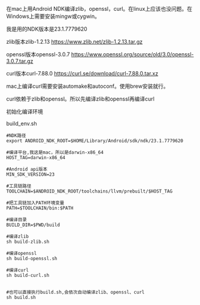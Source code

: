 
在mac上用Android NDK编译zlib，openssl，curl。在linux上应该也没问题。在Windows上需要安装mingw或cygwin。

我是用的NDK版本是23.1.7779620

zlib版本zlib-1.2.13 https://www.zlib.net/zlib-1.2.13.tar.gz

openssl版本openssl-3.0.7 https://www.openssl.org/source/old/3.0/openssl-3.0.7.tar.gz

curl版本curl-7.88.0 https://curl.se/download/curl-7.88.0.tar.xz

mac上编译curl需要安装automake和autoconf。使用brew安装就行。

curl依赖于zlib和openssl。所以先编译zlib和openssl再编译curl

初始化编译环境

build_env.sh

```shell
#NDK路径
export ANDROID_NDK_ROOT=$HOME/Library/Android/sdk/ndk/23.1.7779620

#编译平台,我这是mac，所以是darwin-x86_64
HOST_TAG=darwin-x86_64

#Android api版本
MIN_SDK_VERSION=23

#工具链路径
TOOLCHAIN=$ANDROID_NDK_ROOT/toolchains/llvm/prebuilt/$HOST_TAG

#把工具链加入PATH环境变量
PATH=$TOOLCHAIN/bin:$PATH

#编译目录
BUILD_DIR=$PWD/build
```





```shell
#编译zlib
sh build-zlib.sh

#编译openssl
sh build-openssl.sh

#编译curl
sh build-curl.sh


#也可以直接执行build.sh,会依次自动编译zlib、openssl、curl
sh build.sh
```

